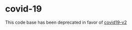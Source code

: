 # covid-19

This code base has been deprecated in favor of [covid19-v2](https://github.com/robhanssen/covid19-v2)

